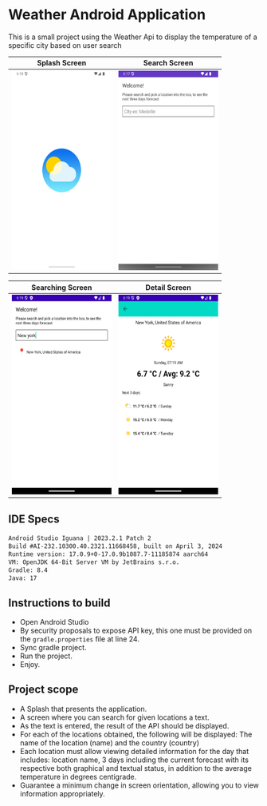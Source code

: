 # Weather Android Application

This is a small project using the Weather Api to display the temperature of a specific city based on user search

<div style="text-align:center">

| Splash Screen                                                                                                                                                                  | Search Screen                                                                                                                                                                  |
|--------------------------------------------------------------------------------------------------------------------------------------------------------------------------------|--------------------------------------------------------------------------------------------------------------------------------------------------------------------------------|
| <img src="https://github.com/jlpuma24/weather-android-app/blob/master/app/src/main/assets/screenshots/Screenshot_1713698296.png" alt="Splash Screen" height="400" width="200"> | <img src="https://github.com/jlpuma24/weather-android-app/blob/master/app/src/main/assets/screenshots/Screenshot_1713698286.png" alt="Search Screen" height="400" width="200"> |

| Searching Screen                                                                                                                                                                  | Detail Screen                                                                                                                                                                  |
|-----------------------------------------------------------------------------------------------------------------------------------------------------------------------------------|--------------------------------------------------------------------------------------------------------------------------------------------------------------------------------|
| <img src="https://github.com/jlpuma24/weather-android-app/blob/master/app/src/main/assets/screenshots/Screenshot_1713698406.png" alt="Searching Screen" height="400" width="200"> | <img src="https://github.com/jlpuma24/weather-android-app/blob/master/app/src/main/assets/screenshots/Screenshot_1713698381.png" alt="Detail Screen" height="400" width="200"> |

</div>

## IDE Specs

```
Android Studio Iguana | 2023.2.1 Patch 2
Build #AI-232.10300.40.2321.11668458, built on April 3, 2024
Runtime version: 17.0.9+0-17.0.9b1087.7-11185874 aarch64
VM: OpenJDK 64-Bit Server VM by JetBrains s.r.o.
Gradle: 8.4
Java: 17

```

## Instructions to build

* Open Android Studio 
* By security proposals to expose API key, this one must be provided on the `gradle.properties` file at line 24.
* Sync gradle project.
* Run the project.
* Enjoy.

## Project scope

* A Splash that presents the application.
* A screen where you can search for given locations a text.
* As the text is entered, the result of the API should be displayed.
* For each of the locations obtained, the following will be displayed: The name of the location (name) and the country (country)
* Each location must allow viewing detailed information for the day that includes: location name, 3 days including the current forecast with its respective both graphical and textual status, in addition to the average temperature in degrees centigrade.
* Guarantee a minimum change in screen orientation, allowing you to view information appropriately.